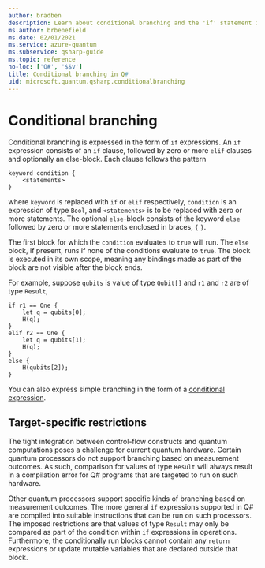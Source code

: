 ```yaml
---
author: bradben
description: Learn about conditional branching and the 'if' statement in the Q# programming language.
ms.author: brbenefield
ms.date: 02/01/2021
ms.service: azure-quantum
ms.subservice: qsharp-guide
ms.topic: reference
no-loc: ['Q#', '$$v']
title: Conditional branching in Q#
uid: microsoft.quantum.qsharp.conditionalbranching
---
```


# Conditional branching

Conditional branching is expressed in the form of `if` expressions. An `if` expression consists of an `if` clause, followed by zero or more `elif` clauses and optionally an else-block. Each clause follows the pattern

```qsharp
keyword condition {
    <statements>
}
```

where `keyword` is replaced with `if` or `elif` respectively, `condition` is an expression of type `Bool`, and `<statements>` is to be replaced with zero or more statements. The optional `else`-block consists of the keyword `else` followed by zero or more statements enclosed in braces, `{`  `}`.

The first block for which the `condition` evaluates to `true` will run. The `else` block, if present, runs if none of the conditions evaluate to `true`. The block is executed in its own scope, meaning any bindings made as part of the block are not visible after the block ends.

For example, suppose `qubits` is value of type `Qubit[]` and `r1` and `r2` are of type `Result`,

```qsharp
if r1 == One {
    let q = qubits[0];
    H(q);
} 
elif r2 == One {
    let q = qubits[1];
    H(q);
} 
else {
    H(qubits[2]);
}
```

You can also express simple branching in the form of a [conditional expression](xref:microsoft.quantum.qsharp.conditionalexpressions#conditional-expressions).

## Target-specific restrictions

The tight integration between control-flow constructs and quantum computations poses a challenge for current quantum hardware. Certain quantum processors do not support branching based on measurement outcomes. As such, comparison for values of type `Result` will always result in a compilation error for Q# programs that are targeted to run on such hardware.

Other quantum processors support specific kinds of branching based on measurement outcomes. The more general `if` expressions supported in Q# are compiled into suitable instructions that can be run on such processors. The imposed restrictions are that values of type `Result` may only be compared as part of the condition within `if` expressions in operations. Furthermore, the conditionally run blocks cannot contain any `return` expressions or update mutable variables that are declared outside that block.

